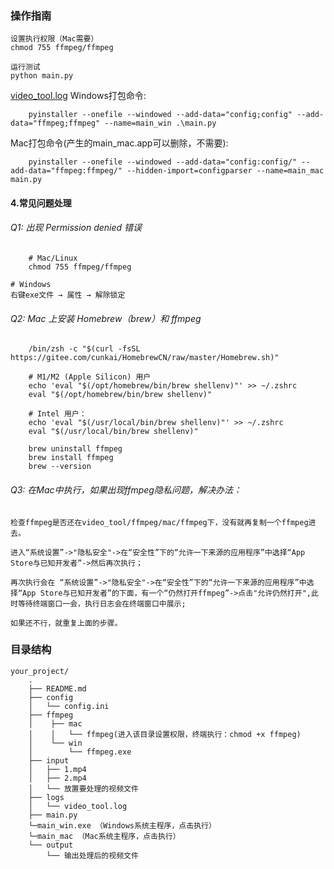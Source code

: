 ### 操作指南

    设置执行权限（Mac需要）
    chmod 755 ffmpeg/ffmpeg

    运行测试
    python main.py

[video_tool.log](..%2F..%2FDesktop%2Fffmpeg%2Fvideo_tool%2Flogs%2Fvideo_tool.log) Windows打包命令:
~~~shell
    pyinstaller --onefile --windowed --add-data="config;config" --add-data="ffmpeg;ffmpeg" --name=main_win .\main.py
~~~
Mac打包命令(产生的main_mac.app可以删除，不需要):
~~~shell
    pyinstaller --onefile --windowed --add-data="config:config/" --add-data="ffmpeg:ffmpeg/" --hidden-import=configparser --name=main_mac main.py
~~~

#### 4.常见问题处理
###### Q1: 出现 Permission denied 错误
~~~shell
    # Mac/Linux
    chmod 755 ffmpeg/ffmpeg
~~~

    # Windows
    右键exe文件 → 属性 → 解除锁定

###### Q2: Mac 上安装 Homebrew（brew）和 ffmpeg
~~~shell
    /bin/zsh -c "$(curl -fsSL https://gitee.com/cunkai/HomebrewCN/raw/master/Homebrew.sh)"
~~~
    
~~~shell
    # M1/M2 (Apple Silicon) 用户
    echo 'eval "$(/opt/homebrew/bin/brew shellenv)"' >> ~/.zshrc
    eval "$(/opt/homebrew/bin/brew shellenv)"
~~~

~~~shell
    # Intel 用户：
    echo 'eval "$(/usr/local/bin/brew shellenv)"' >> ~/.zshrc
    eval "$(/usr/local/bin/brew shellenv)"
~~~

~~~shell
    brew uninstall ffmpeg
    brew install ffmpeg
    brew --version
~~~

###### Q3: 在Mac中执行，如果出现ffmpeg隐私问题，解决办法：

    检查ffmpeg是否还在video_tool/ffmpeg/mac/ffmpeg下，没有就再复制一个ffmpeg进去。
    
    进入“系统设置”->"隐私安全"->在“安全性”下的“允许一下来源的应用程序”中选择“App Store与已知开发者”->然后再次执行；
    
    再次执行会在 “系统设置”->"隐私安全"->在“安全性”下的“允许一下来源的应用程序”中选择“App Store与已知开发者”的下面，有一个“仍然打开ffmpeg”->点击"允许仍然打开",此时等待终端窗口一会，执行日志会在终端窗口中展示;
    
    如果还不行，就重复上面的步骤。

### 目录结构
    your_project/
        .
        ├── README.md
        ├── config
        │   └── config.ini
        ├── ffmpeg
        │    ├── mac
        │    │   └── ffmpeg(进入该目录设置权限，终端执行：chmod +x ffmpeg)
        │    └── win
        │        └── ffmpeg.exe
        ├── input
        │   ├── 1.mp4
        │   ├── 2.mp4
        │   └── 放置要处理的视频文件
        ├── logs
        │   └── video_tool.log
        ├── main.py
        └─main_win.exe （Windows系统主程序，点击执行）
        └─main_mac （Mac系统主程序，点击执行）
        └── output
            └── 输出处理后的视频文件